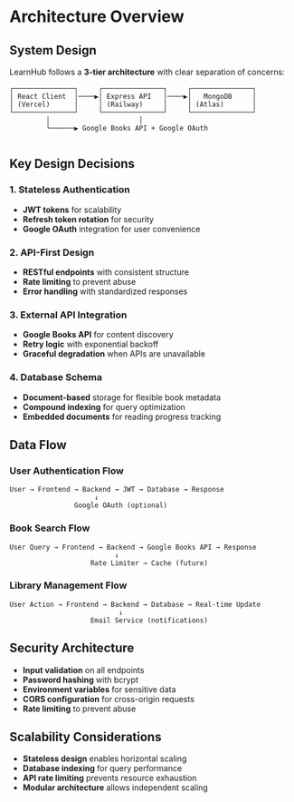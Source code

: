 # Architecture Overview

## System Design

LearnHub follows a **3-tier architecture** with clear separation of concerns:

```
┌───────────────┐     ┌───────────────┐     ┌───────────────┐
│ React Client  │────▶│ Express API   │────▶│   MongoDB     │
│ (Vercel)      │     │ (Railway)     │     │ (Atlas)       │
└───────────────┘     └───────────────┘     └───────────────┘
         │                      │
         └──────▶ Google Books API + Google OAuth
           
```

## Key Design Decisions

### 1. **Stateless Authentication**
- **JWT tokens** for scalability
- **Refresh token rotation** for security
- **Google OAuth** integration for user convenience

### 2. **API-First Design**
- **RESTful endpoints** with consistent structure
- **Rate limiting** to prevent abuse
- **Error handling** with standardized responses

### 3. **External API Integration**
- **Google Books API** for content discovery
- **Retry logic** with exponential backoff
- **Graceful degradation** when APIs are unavailable

### 4. **Database Schema**
- **Document-based** storage for flexible book metadata
- **Compound indexing** for query optimization
- **Embedded documents** for reading progress tracking

## Data Flow

### User Authentication Flow
```
User → Frontend → Backend → JWT → Database → Response
                     ↓
                Google OAuth (optional)
```

### Book Search Flow
```
User Query → Frontend → Backend → Google Books API → Response
                          ↓
                    Rate Limiter → Cache (future)
```

### Library Management Flow
```
User Action → Frontend → Backend → Database → Real-time Update
                           ↓
                    Email Service (notifications)
```

## Security Architecture

- **Input validation** on all endpoints
- **Password hashing** with bcrypt
- **Environment variables** for sensitive data
- **CORS configuration** for cross-origin requests
- **Rate limiting** to prevent abuse

## Scalability Considerations

- **Stateless design** enables horizontal scaling
- **Database indexing** for query performance
- **API rate limiting** prevents resource exhaustion
- **Modular architecture** allows independent scaling